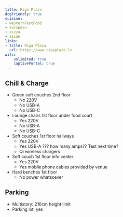 ```yaml
---
title: Riga Plaza
dogFriendly: true
cuisine:
- westernFastFood
- european
- pizza
- asian
links:
- title: Rīga Plaza
  url: https://www.rigaplaza.lv
wifi:
    unlimited: true
    captivePortal: true
---
```


## Chill & Charge
- Green soft couches 2nd floor
    - No 220V
    - No USB-A
    - No USB-C
- Lounge chairs 1st floor under food court
    - Yes 220V
    - No USB-A
    - No USB-C
- Soft couches 1st floor hallways
    - Yes 220V
    - Yes USB-A ??? how many amps?? Test next time?
    - Qi wireless chargers
- Soft couch 1st floor info center
    - Yes 220V
    - Yes mobile phone cables provided by venue
- Hard benches 1st floor
    - No power whatsoever

## Parking
- Multistory: 210cm height limit
- Parking lot: yes
